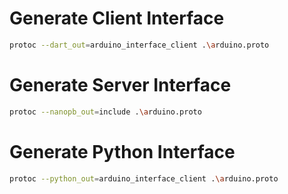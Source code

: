 # Generate Client Interface
```sh
protoc --dart_out=arduino_interface_client .\arduino.proto
```

# Generate Server Interface
```sh
protoc --nanopb_out=include .\arduino.proto
```

# Generate Python Interface
```sh
protoc --python_out=arduino_interface_client .\arduino.proto
```